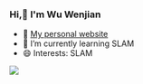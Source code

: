 ### Hi,👋 I'm Wu Wenjian

- 🏫 [My personal website](https://www.wuwenjian.me)
- 🌱 I’m currently learning SLAM
- 😄 Interests: SLAM




![](https://github-readme-stats.vercel.app/api?username=wenjianla)

